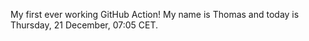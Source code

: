 My first ever working GitHub Action!
My name is Thomas and today is Thursday, 21 December, 07:05 CET. 
